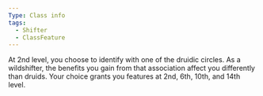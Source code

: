 ```yaml
---
Type: Class info
tags:
  - Shifter
  - ClassFeature
---
```

At 2nd level, you choose to identify with one of the druidic circles. As a wildshifter, the benefits you gain from that association affect you differently than druids. Your choice grants you features at 2nd, 6th, 10th, and 14th level.